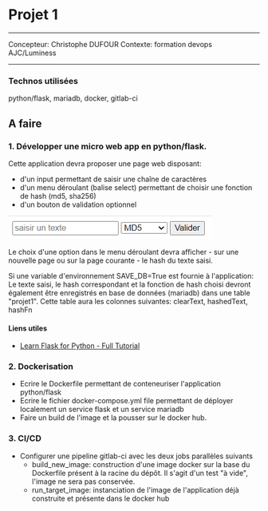 
# Projet 1 

---
Concepteur: Christophe DUFOUR
Contexte: formation devops AJC/Luminess
___


### Technos utilisées
python/flask, mariadb, docker, gitlab-ci

## A faire

### 1. Développer une micro web app en python/flask.

Cette application devra proposer une page web disposant:
- d'un input permettant de saisir une chaîne de caractères
- d'un menu déroulant (balise select) permettant de choisir une fonction de hash (md5, sha256)
- d'un bouton de validation optionnel

![Exemple de formulaire](scr/scr-front-form.png)

Le choix d'une option dans le menu déroulant devra afficher - sur une nouvelle page ou sur la page courante - le hash du texte saisi.

Si une variable d'environnement SAVE_DB=True est fournie à l'application:
Le texte saisi, le hash correspondant et la fonction de hash choisi devront également être enregistrés en base de données (mariadb) dans une table "projet1".
Cette table aura les colonnes suivantes: clearText, hashedText, hashFn

#### Liens utiles
- [Learn Flask for Python - Full Tutorial](https://youtu.be/Z1RJmh_OqeA)

### 2. Dockerisation
- Ecrire le Dockerfile permettant de conteneuriser l'application python/flask
- Ecrire le fichier docker-compose.yml file permettant de déployer localement un service flask et un service mariadb
- Faire un build de l'image et la pousser sur le docker hub.


### 3. CI/CD
- Configurer une pipeline gitlab-ci avec les deux jobs parallèles suivants
    - build_new_image: construction d'une image docker sur la base du Dockerfile présent à la racine du dépôt. Il s'agit d'un test "à vide", l'image ne sera pas conservée.
    - run_target_image: instanciation de l'image de l'application déjà construite et présente dans le docker hub




